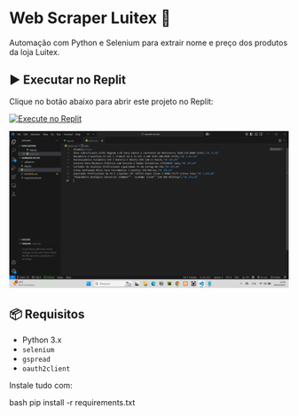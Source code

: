 # Web Scraper Luitex 🛒

Automação com Python e Selenium para extrair nome e preço dos produtos da loja Luitex.

## ▶️ Executar no Replit

Clique no botão abaixo para abrir este projeto no Replit:

[![Execute no Replit](https://replit.com/badge/github/Deco-cmd/web-scraper)](https://replit.com/new/github/Deco-cmd/web-scraper)

![Exemplo do CSV](images/print_csv.png)


## 📦 Requisitos

- Python 3.x
- `selenium`
- `gspread`
- `oauth2client`

Instale tudo com:

bash
pip install -r requirements.txt
